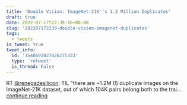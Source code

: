 ```yaml
---
title: 'Double Vision: ImageNet-21K''s 1.2 Million Duplicates'
draft: true
date: 2022-07-17T22:39:16+00:00
slug: '202207172239-double-vision-imagenet-duplicates'
tags:
  - tweets
is_tweet: true
tweet_info:
  id: '1548693827426275333'
  type: 'retweet'
  is_thread: False
---
```




RT [@renegadesilicon](https://x.com/renegadesilicon): TIL "there are ~1.2M (!) duplicate images on the ImageNet-21K dataset, out of which 104K pairs belong both to the trai… [continue reading](https://x.com/sytelus/status/1548693827426275333)
